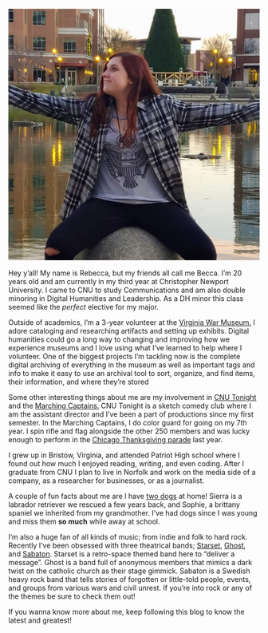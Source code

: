![A photo of a 20 year old girl](images/IMG_20191124_173529_878.jpg)

Hey y’all! My name is Rebecca, but my friends all call me Becca. I’m 20 years old and am currently in my third year at Christopher Newport University. I came to CNU to study Communications and am also double minoring in Digital Humanities and Leadership. As a DH minor this class seemed like the _perfect_ elective for my major. 

Outside of academics, I’m a 3-year volunteer at the [Virginia War Museum.](http://www.warmuseum.org/) I adore cataloging and researching artifacts and setting up exhibits. Digital humanities could go a long way to changing and improving how we experience museums and I love using what I’ve learned to help where I volunteer. One of the biggest projects I’m tackling now is the complete digital archiving of everything in the museum as well as important tags and info to make it easy to use an archival tool to sort, organize, and find items, their information, and where they’re stored

Some other interesting things about me are my involvement in [CNU Tonight](https://www.facebook.com/the.cnu.tonight/) and the [Marching Captains.](https://www.facebook.com/marchingcaptains) CNU Tonight is a sketch comedy club where I am the assistant director and I’ve been a part of productions since my first semester. In the Marching Captains, I do color guard for going on my 7th year. I spin rifle and flag alongside the other 250 members and was lucky enough to perform in the [Chicago Thanksgiving parade](https://www.facebook.com/watch/?v=747070912460769&extid=mSPQvDUtLHLzsOJv) last year. 

I grew up in Bristow, Virginia, and attended Patriot High school where I found out how much I enjoyed reading, writing, and even coding. After I graduate from CNU I plan to live in Norfolk and work on the media side of a company, as a researcher for businesses, or as a journalist. 

A couple of fun facts about me are I have [two dogs](https://photos.app.goo.gl/5pp2pTFy87nFpHgNA) at home! Sierra is a labrador retriever we rescued a few years back, and Sophie, a brittany spaniel we inherited from my grandmother. I’ve had dogs since I was young and miss them **so much** while away at school. 

I’m also a huge fan of all kinds of music; from indie and folk to hard rock. Recently I’ve been obsessed with three theatrical bands; [Starset](http://starsetonline.com/), [Ghost](https://ghost-official.com/), and [Sabaton](https://www.sabaton.net/). Starset is a retro-space themed band here to “deliver a message”. Ghost is a band full of anonymous members that mimics a dark twist on the catholic church as their stage gimmick. Sabaton is a Swedish heavy rock band that tells stories of forgotten or little-told people, events, and groups from various wars and civil unrest. If you’re into rock or any of the themes be sure to check them out! 

If you wanna know more about me, keep following this blog to know the latest and greatest! 




	
